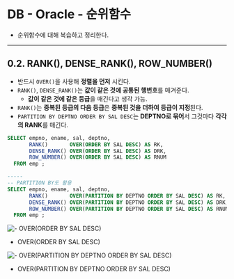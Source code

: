 # DB - Oracle - 순위함수
- 순위함수에 대해 복습하고 정리한다.

---

## 0.2. RANK(), DENSE_RANK(), ROW_NUMBER()

- 반드시 `OVER()`을 사용해 **정렬을 먼저** 시킨다.
- `RANK()`, `DENSE_RANK()`는 **값이 같은 것에 공통된 행번호**를 매겨준다.
    - **값이 같은 것에 같은 등급**을 매긴다고 생각 가능.
- `RANK()`는 **중복된 등급의 다음 등급**은 **중복된 것을 더하여 등급이 지정**된다.
- `PARTITION BY DEPTNO ORDER BY SAL DESC`는 **DEPTNO로 묶어**서 그것마다 **각각의 RANK**를 매긴다.

```sql
SELECT empno, ename, sal, deptno, 
       RANK()       OVER(ORDER BY SAL DESC) AS RK,
       DENSE_RANK() OVER(ORDER BY SAL DESC) AS DRK,
       ROW_NUMBER() OVER(ORDER BY SAL DESC) AS RNUM 
  FROM emp ;

-----
-- PARTITION BY도 활용
SELECT empno, ename, sal, deptno, 
       RANK()       OVER(PARTITION BY DEPTNO ORDER BY SAL DESC) AS RK,
       DENSE_RANK() OVER(PARTITION BY DEPTNO ORDER BY SAL DESC) AS DRK,
       ROW_NUMBER() OVER(PARTITION BY DEPTNO ORDER BY SAL DESC) AS RNUM
  FROM emp ;
```

![- OVER(ORDER BY SAL DESC)](https://lgh.notion.site/image/https%3A%2F%2Fs3-us-west-2.amazonaws.com%2Fsecure.notion-static.com%2Fd3dd4426-8557-4c96-9f09-b7aa651ecfe0%2FUntitled.png?table=block&id=4fffcc4e-de61-46e5-a0e0-2b7525560d70&spaceId=d2c21b63-4fd7-4cc8-b09a-a59a09d82a76&width=820&userId=&cache=v2)

- OVER(ORDER BY SAL DESC)

![- OVER(PARTITION BY DEPTNO ORDER BY SAL DESC)](https://lgh.notion.site/image/https%3A%2F%2Fs3-us-west-2.amazonaws.com%2Fsecure.notion-static.com%2Fb3917eaa-b8f6-4441-bf03-05010c83d715%2FUntitled.png?table=block&id=4ee65c36-5690-47ba-ba0f-6facd0452009&spaceId=d2c21b63-4fd7-4cc8-b09a-a59a09d82a76&width=830&userId=&cache=v2)

- OVER(PARTITION BY DEPTNO ORDER BY SAL DESC)

